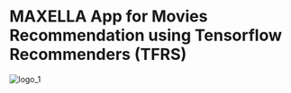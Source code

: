 # MAXELLA App for Movies Recommendation using Tensorflow Recommenders (TFRS)

![logo_1](https://user-images.githubusercontent.com/67468718/126877962-1c3737b7-69bb-40f4-a92f-7652d52240ac.JPG)

